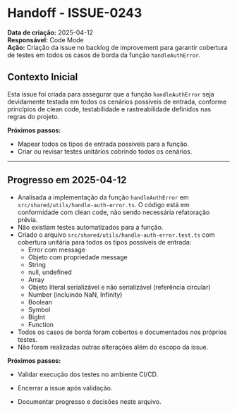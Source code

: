 # Handoff - ISSUE-0243

**Data de criação:** 2025-04-12  
**Responsável:** Code Mode  
**Ação:** Criação da issue no backlog de improvement para garantir cobertura de testes em todos os casos de borda da função `handleAuthError`.

## Contexto Inicial

Esta issue foi criada para assegurar que a função `handleAuthError` seja devidamente testada em todos os cenários possíveis de entrada, conforme princípios de clean code, testabilidade e rastreabilidade definidos nas regras do projeto.

**Próximos passos:**  
- Mapear todos os tipos de entrada possíveis para a função.
- Criar ou revisar testes unitários cobrindo todos os cenários.

---

## Progresso em 2025-04-12

- Analisada a implementação da função `handleAuthError` em `src/shared/utils/handle-auth-error.ts`. O código está em conformidade com clean code, não sendo necessária refatoração prévia.
- Não existiam testes automatizados para a função.
- Criado o arquivo `src/shared/utils/handle-auth-error.test.ts` com cobertura unitária para todos os tipos possíveis de entrada:
  - Error com message
  - Objeto com propriedade message
  - String
  - null, undefined
  - Array
  - Objeto literal serializável e não serializável (referência circular)
  - Number (incluindo NaN, Infinity)
  - Boolean
  - Symbol
  - BigInt
  - Function
- Todos os casos de borda foram cobertos e documentados nos próprios testes.
- Não foram realizadas outras alterações além do escopo da issue.

**Próximos passos:**
- Validar execução dos testes no ambiente CI/CD.
- Encerrar a issue após validação.

- Documentar progresso e decisões neste arquivo.